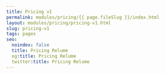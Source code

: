 ```yaml
---
title: Pricing v1
permalink: modules/pricing/{{ page.fileSlug }}/index.html
layout: modules/pricing/pricing-v1.html
slug: pricing-v1
tags: pages
seo:
  noindex: false
  title: Pricing Relume
  og:title: Pricing Relume
  twitter:title: Pricing Relume
---
```



